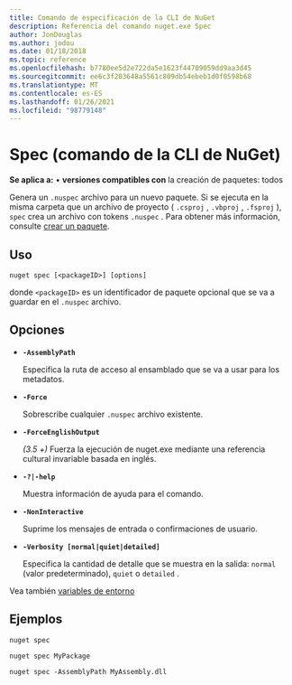 ```yaml
---
title: Comando de especificación de la CLI de NuGet
description: Referencia del comando nuget.exe Spec
author: JonDouglas
ms.author: jodou
ms.date: 01/18/2018
ms.topic: reference
ms.openlocfilehash: b7780ee5d2e722da5e1623f44709059dd9aa3d45
ms.sourcegitcommit: ee6c3f203648a5561c809db54ebeb1d0f0598b68
ms.translationtype: MT
ms.contentlocale: es-ES
ms.lasthandoff: 01/26/2021
ms.locfileid: "98779148"
---
```

# <a name="spec-command-nuget-cli"></a>Spec (comando de la CLI de NuGet)

**Se aplica a:** &bullet; **versiones compatibles con** la creación de paquetes: todos

Genera un `.nuspec` archivo para un nuevo paquete. Si se ejecuta en la misma carpeta que un archivo de proyecto ( `.csproj` , `.vbproj` , `.fsproj` ), `spec` crea un archivo con tokens `.nuspec` . Para obtener más información, consulte [crear un paquete](../../create-packages/creating-a-package.md).

## <a name="usage"></a>Uso

```cli
nuget spec [<packageID>] [options]
```

donde `<packageID>` es un identificador de paquete opcional que se va a guardar en el `.nuspec` archivo.

## <a name="options"></a>Opciones

- **`-AssemblyPath`**

  Especifica la ruta de acceso al ensamblado que se va a usar para los metadatos.

- **`-Force`**

  Sobrescribe cualquier `.nuspec` archivo existente.


- **`-ForceEnglishOutput`**

  *(3.5 +)* Fuerza la ejecución de nuget.exe mediante una referencia cultural invariable basada en inglés.

- **`-?|-help`**

  Muestra información de ayuda para el comando.

- **`-NonInteractive`**

  Suprime los mensajes de entrada o confirmaciones de usuario.

- **`-Verbosity [normal|quiet|detailed]`**

  Especifica la cantidad de detalle que se muestra en la salida: `normal` (valor predeterminado), `quiet` o `detailed` .

Vea también [variables de entorno](cli-ref-environment-variables.md)

## <a name="examples"></a>Ejemplos

```cli
nuget spec

nuget spec MyPackage

nuget spec -AssemblyPath MyAssembly.dll
```

